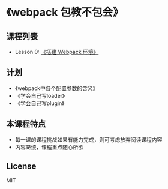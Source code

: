 # 《webpack 包教不包会》


## 课程列表

* Lesson 0: [《搭建 Webpack 环境》](https://github.com/kingvid-chan/webpack-lessons/tree/master/lesson0)

## 计划

* 《webpack中各个配置参数的含义》
* 《学会自己写loader》
* 《学会自己写plugin》

## 本课程特点

* 每一课的课程挑战如果有能力完成，则可考虑放弃阅读课程内容
* 内容笼统，课程重点随心所欲

## License

MIT